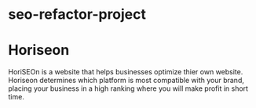 # seo-refactor-project

# Horiseon
HoriSEOn is a website that helps businesses optimize thier own website. Horiseon determines which platform is most compatible with your brand, placing your business in a high ranking where you will make profit in short time.

